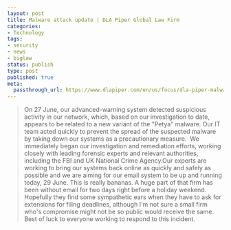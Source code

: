 ```yaml
---
layout: post
title: Malware attack update | DLA Piper Global Law Firm
categories:
- Technology
tags:
- security
- news
- biglaw
status: publish
type: post
published: true
meta:
  passthrough_url: https://www.dlapiper.com/en/us/focus/dla-piper-malware-attack-update/
---
```

>On 27 June, our advanced-warning system detected suspicious activity in our network, which, based on our investigation to date, appears to be related to a new variant of the "Petya" malware. Our IT team acted quickly to prevent the spread of the suspected malware by taking down our systems as a precautionary measure.
 We immediately began our investigation and remediation efforts, working closely with leading forensic experts and relevant authorities, including the FBI and UK National Crime Agency.Our experts are working to bring our systems back online as quickly and safely as possible and we are aiming for our email system to be up and running today, 29 June.
This is really bananas. A huge part of that firm has been without email for two days right before a holiday weekend. Hopefully they find some sympathetic ears when they have to ask for extensions for filing deadlines, although I'm not sure a small firm who's compromise might not be so public would receive the same. Best of luck to everyone working to respond to this incident.
